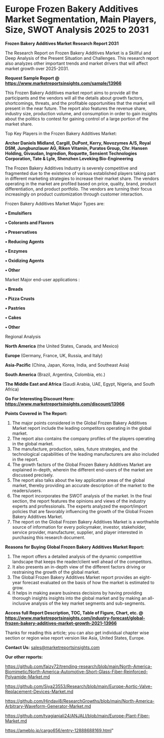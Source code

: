 # Europe Frozen Bakery Additives Market Segmentation, Main Players, Size, SWOT Analysis 2025 to 2031

<strong>Frozen Bakery Additives Market Research Report 2031</strong>

The Research Report on Frozen Bakery Additives Market is a Skillful and Deep Analysis of the Present Situation and Challenges. This research report also analyzes other important trends and market drivers that will affect market growth over 2025-2031.

<strong>Request Sample Report @ <a href=https://www.marketreportsinsights.com/sample/13966>https://www.marketreportsinsights.com/sample/13966</a></strong>

This Frozen Bakery Additives market report aims to provide all the participants and the vendors will all the details about growth factors, shortcomings, threats, and the profitable opportunities that the market will present in the near future. The report also features the revenue share, industry size, production volume, and consumption in order to gain insights about the politics to contest for gaining control of a large portion of the market share.

Top Key Players in the Frozen Bakery Additives Market:

<strong>Archer Daniels Midland, Cargill, DuPont, Kerry, Novozymes A/S, Royal DSM, Jungbunzlauer AG, Riken Vitamin, Puratos Group, Chr. Hansen Holding, Givaudan, Ingredion, Roquette, Sensient Technologies Corporation, Tate & Lyle, Shenzhen Leveking Bio-Engineering</strong>

The Frozen Bakery Additives Industry is severely competitive and fragmented due to the existence of various established players taking part in different marketing strategies to increase their market share. The vendors operating in the market are profiled based on price, quality, brand, product differentiation, and product portfolio. The vendors are turning their focus increasingly on product customization through customer interaction.

Frozen Bakery Additives Market Major Types are:

<strong>• Emulsifiers

• Colorants and Flavors

• Preservatives

• Reducing Agents

• Enzymes

• Oxidizing Agents

• Other</strong>

Market Major end-user applications :

<strong>• Breads

• Pizza Crusts

• Pastries

• Cakes

• Other</strong>

Regional Analysis

</u><strong><b>North America</b></strong> (the United States, Canada, and Mexico)

<strong><b>Europe </b></strong>(Germany, France, UK, Russia, and Italy)

<strong><b>Asia-Pacific</b></strong> (China, Japan, Korea, India, and Southeast Asia)

<strong><b>South America</b></strong> (Brazil, Argentina, Colombia, etc.)

<strong><b>The Middle East and Africa</b></strong> (Saudi Arabia, UAE, Egypt, Nigeria, and South Africa)

<strong>Go For Interesting Discount Here: <a href=https://www.marketreportsinsights.com/discount/13966>https://www.marketreportsinsights.com/discount/13966</a></strong>

<strong>Points Covered in The Report:</strong>
<ol>
  <li>The major points considered in the Global Frozen Bakery Additives Market report include the leading competitors operating in the global market.</li>
  <li>The report also contains the company profiles of the players operating in the global market.</li>
  <li>The manufacture, production, sales, future strategies, and the technological capabilities of the leading manufacturers are also included in the report.</li>
  <li>The growth factors of the Global Frozen Bakery Additives Market are explained in-depth, wherein the different end-users of the market are discussed precisely.</li>
  <li>The report also talks about the key application areas of the global market, thereby providing an accurate description of the market to the readers/users.</li>
  <li>The report incorporates the SWOT analysis of the market. In the final section, the report features the opinions and views of the industry experts and professionals. The experts analyzed the export/import policies that are favorably influencing the growth of the Global Frozen Bakery Additives Market.</li>
  <li>The report on the Global Frozen Bakery Additives Market is a worthwhile source of information for every policymaker, investor, stakeholder, service provider, manufacturer, supplier, and player interested in purchasing this research document.</li>
</ol>
<strong>Reasons for Buying Global Frozen Bakery Additives Market Report:</strong>

<ol>
  <li>The report offers a detailed analysis of the dynamic competitive landscape that keeps the reader/client well ahead of the competitors.</li>
  <li>It also presents an in-depth view of the different factors driving or restraining the growth of the global market.</li>
  <li>The Global Frozen Bakery Additives Market report provides an eight-year forecast evaluated on the basis of how the market is estimated to grow.</li>
  <li>It helps in making aware business decisions by having providing thorough insights insights into the global market and by making an all-inclusive analysis of the key market segments and sub-segments.</li>
</ol>
<strong>Access full Report Description, TOC, Table of Figure, Chart, etc. @ <a href=https://www.marketreportsinsights.com/industry-forecast/global-frozen-bakery-additives-market-growth-2021-13966>https://www.marketreportsinsights.com/industry-forecast/global-frozen-bakery-additives-market-growth-2021-13966</a></strong>


Thanks for reading this article; you can also get individual chapter wise section or region wise report version like Asia, United States, Europe.

<strong>Contact Us:</strong>
sales@marketreportsinsights.com

<strong>Our other reports:</strong>

<a href=https://github.com/faizy72/trending-research/blob/main/North-America-Biomimetic/North-America-Automotive-Short-Glass-Fiber-Reinforced-Polyamide-Market.md>https://github.com/faizy72/trending-research/blob/main/North-America-Biomimetic/North-America-Automotive-Short-Glass-Fiber-Reinforced-Polyamide-Market.md</a>

<a href=https://github.com/Siya23553/Research/blob/main/Europe-Aortic-Valve-Replacement-Devices-Market.md>https://github.com/Siya23553/Research/blob/main/Europe-Aortic-Valve-Replacement-Devices-Market.md</a>

<a href=https://github.com/Hindavi8/ResearchGrowths/blob/main/North-America-Arbitrary-Waveform-Generator-Market.md>https://github.com/Hindavi8/ResearchGrowths/blob/main/North-America-Arbitrary-Waveform-Generator-Market.md</a>

<a href=https://github.com/tyagianjali24/ANJALI/blob/main/Europe-Plant-Fiber-Market.md>https://github.com/tyagianjali24/ANJALI/blob/main/Europe-Plant-Fiber-Market.md</a>

<a href=https://ameblo.jp/cargo656/entry-12888688169.html>https://ameblo.jp/cargo656/entry-12888688169.html</a>"
